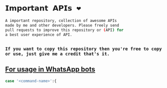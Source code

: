 # `𝗜𝗺𝗽𝗼𝗿𝘁𝗮𝗻𝘁 𝗔𝗣𝗜𝘀 ❤️`
```bash
A important repository, collection of awesome APIs
made by me and other developers. Please freely send
pull requests to improve this repository or (API) for 
a best user experience of API.
```
##
### `If you want to copy this repository then you're free to copy or use, just give me a credit that's it.`
## [For usage in WhatsApp bots](https://github.com/PikaBotz/important-API/blob/main/couplepp.json)
```bash
case '<command-name>':{

```
